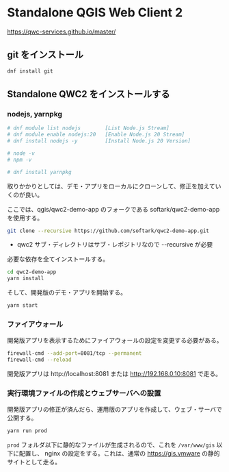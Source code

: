 # Standalone QGIS Web Client 2

https://qwc-services.github.io/master/

## git をインストール

```bash
dnf install git
```

## Standalone QWC2 をインストールする

### nodejs, yarnpkg

```bash
# dnf module list nodejs        [List Node.js Stream]
# dnf module enable nodejs:20   [Enable Node.js 20 Stream]
# dnf install nodejs -y         [Install Node.js 20 Version]

# node -v
# npm -v

# dnf install yarnpkg
```

取りかかりとしては、デモ・アプリをローカルにクローンして、修正を加えていくのが良い。

ここでは、qgis/qwc2-demo-app のフォークである softark/qwc2-demo-app を使用する。

```bash
git clone --recursive https://github.com/softark/qwc2-demo-app.git
```

+ qwc2 サブ・ディレクトリはサブ・レポジトリなので --recursive が必要

必要な依存を全てインストールする。

```bash
cd qwc2-demo-app
yarn install
```

そして、開発版のデモ・アプリを開始する。

```bash
yarn start
```

### ファイアウォール

開発版アプリを表示するためにファイアウォールの設定を変更する必要がある。

```bash
firewall-cmd --add-port=8081/tcp --permanent
firewall-cmd --reload
```

開発版アプリは http://localhost:8081 または http://192.168.0.10:8081 で走る。

### 実行環境ファイルの作成とウェブサーバへの設置

開発版アプリの修正が済んだら、運用版のアプリを作成して、ウェブ・サーバで公開する。

```bash
yarn run prod
```

`prod` フォルダ以下に静的なファイルが生成されるので、これを `/var/www/gis` 以下に配置し、
nginx の設定をする。これは、通常の https://gis.vmware の静的サイトとして走る。